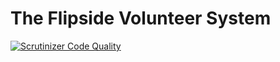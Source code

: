 # The Flipside Volunteer System
[![Scrutinizer Code Quality](https://scrutinizer-ci.com/g/BurningFlipside/VolunteerSystem/badges/quality-score.png?b=FVSv2)](https://scrutinizer-ci.com/g/BurningFlipside/VolunteerSystem/?branch=FVSv2)
